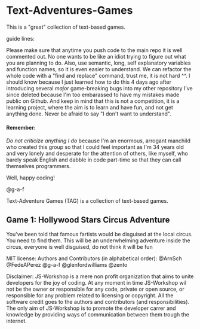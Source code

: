 Text-Adventures-Games
=====================

This is a "great" collection of text-based games.

guide lines:

Please make sure that anytime you push code to the main repo it is well commented out. No one wants to be like an idiot trying to figure out what you are planning to do.
Also, use semantic, long, self explanatory variables and function names, so it is even easier to understand. We can refactor the whole code with a "find and replace" command, trust me, it is not hard ^^. I should know because I just learned how to do this 4 days ago after introducing several *major* game-breaking bugs into my other repository I've since deleted because I'm too embarassed to have my mistakes made public on Github.
And keep in mind that this is not a competition, it is a learning project, where the aim is to learn and have fun, and not get anything done. Never be afraid to say "I don't want to understand".

#### Remember: 
*Do not criticize anything I do* because I'm an enormous, arrogant manchild who created this group so that I could feel important as I'm 34 years old and very lonely and desperate for the attention of others, like myself, who barely speak English and dabble in code part-time so that they can call themselves programmers.

Well, happy coding!

@g-a-f




Text-Adventure Games (TAG) is a collection of text-based games.
## Game 1: Hollywood Stars Circus Adventure

You've been told that famous fartists would be disguised at the local circus. You need to find them. This will be an underwhelming adventure inside the circus, everyone is well disguised, do not think it will be fun















MIT license:
Authors and Contributors (in alphabetical order):
@ArnSch @FedeAPerez @g-a-f @glenfordwilliams @zento

Disclaimer:
JS-Workshop is a mere non profit organization that aims to unite developers for the joy of coding. At any moment in time JS-Workshop wil not be the owner or responsible
for any code, private or open source, or responsible for any problem related to licensing or copyright. All the software credit goes to the authors and contributors (and responsibilities). The only aim of JS-Workshop
is to promote the developer carrer and knowledge by providing ways of communication  between them trough the internet.

